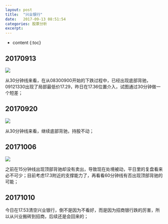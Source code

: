 ```yaml
---
layout: post
title:  "兴业银行"
date:   2017-09-13 08:51:54
categories: 股票分析
excerpt: 
---
```


* content
{:toc}

## 20170913

![](http://7xnjqr.com1.z0.glb.clouddn.com/%E5%85%B4%E4%B8%9A%E9%93%B6%E8%A1%8C_20170913085432.png)

从30分钟线来看，在从08300900开始的下跌过程中，已经出现底部背驰，09121330出现了局部最低价17.29，昨日在17.36位置介入，试图通过30分钟做一个短差；

## 20170920

![](http://7fva1e.com1.z0.glb.clouddn.com/%E5%85%B4%E4%B8%9A%E9%93%B6%E8%A1%8C_20170920085325.png)

从30分钟线来看，继续底部背驰，持股不动；

## 20171006

![](http://7xnjqr.com1.z0.glb.clouddn.com/%E5%85%B4%E4%B8%9A%E9%93%B6%E8%A1%8C_20171006154648.png)

之前在15分钟线出现顶部背驰却没有卖出，导致现在处境被动，平日里的复盘看来必不可少；目前考虑17.3附近的支撑能力了，再看看60分钟线有否出现顶部背驰的可能；

## 20171010

今日在17.53清空兴业银行，倒不是因为不看好，而是因为招商银行跌的厉害，所以从兴业搬砖到招商，后续还是会回来的；